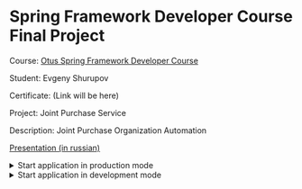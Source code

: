 # Spring Framework Developer Course Final Project

Course: [Otus Spring Framework Developer Course](https://otus.ru/lessons/javaspring/)

Student: Evgeny Shurupov

Certificate: (Link will be here)

Project: Joint Purchase Service

Description: Joint Purchase Organization Automation

[Presentation (in russian)](https://docs.google.com/presentation/d/1C9oSKHsEsWiBH7c4Vl7yk4_P6muZYkbibHyJ4GXSw5o)

<details>
  <summary>Start application in production mode</summary>

## Command to init/start
`docker-compose up -d`

## Command to stop
`docker-compose down`

</details>

<details>
  <summary>Start application in development mode</summary>

## Command to build backend (in root folder)
`mvn clean package`

## Command to prepare frontend (in `ui` folder)
`npm install && npm run build`

## Command to init/start database and backend (in root folder)
`docker-compose --file docker-compose-dev.yml up -d`

## Command to stop
`docker-compose down`
  
</details>